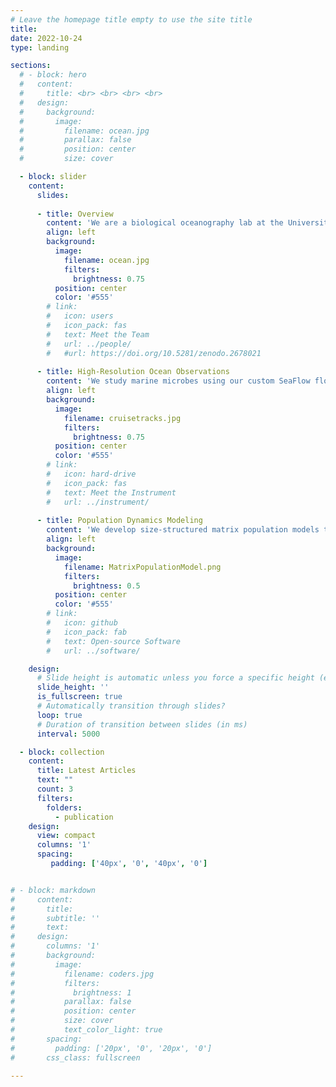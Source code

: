 ```yaml
---
# Leave the homepage title empty to use the site title
title:
date: 2022-10-24
type: landing

sections:
  # - block: hero
  #   content:
  #     title: <br> <br> <br> <br>
  #   design:
  #     background:
  #       image:
  #         filename: ocean.jpg
  #         parallax: false
  #         position: center
  #         size: cover

  - block: slider
    content:
      slides:
      
      - title: Overview
        content: 'We are a biological oceanography lab at the University of Washington. Our work combines flow cytometry (SeaFlow) and statistical modeling to understand how marine phytoplankton communities respond to environmental change across ocean basins.'
        align: left
        background:
          image:
            filename: ocean.jpg
            filters:
              brightness: 0.75
          position: center
          color: '#555'
        # link:
        #   icon: users
        #   icon_pack: fas
        #   text: Meet the Team
        #   url: ../people/
        #   #url: https://doi.org/10.5281/zenodo.2678021
          
      - title: High-Resolution Ocean Observations
        content: 'We study marine microbes using our custom SeaFlow flow cytometer that provides continuous, real-time observations of phytoplankton. Over more than a decade, we have collected 800 billion single-cell measurements across nearly six global circumnavigations.'
        align: left
        background:
          image:
            filename: cruisetracks.jpg
            filters:
              brightness: 0.75
          position: center
          color: '#555'
        # link:
        #   icon: hard-drive
        #   icon_pack: fas
        #   text: Meet the Instrument
        #   url: ../instrument/
          
      - title: Population Dynamics Modeling
        content: 'We develop size-structured matrix population models to extract biological rates from SeaFlow time series data. By linking these rates to environmental conditions, we reveal how factors like temperature, nutrients, and light control phytoplankton communities across ocean regions.'
        align: left
        background:
          image:
            filename: MatrixPopulationModel.png
            filters:
              brightness: 0.5
          position: center
          color: '#555'
        # link:
        #   icon: github
        #   icon_pack: fab
        #   text: Open-source Software
        #   url: ../software/

    design:
      # Slide height is automatic unless you force a specific height (e.g. '400px')
      slide_height: ''
      is_fullscreen: true
      # Automatically transition through slides?
      loop: true
      # Duration of transition between slides (in ms)
      interval: 5000

  - block: collection
    content:
      title: Latest Articles
      text: ""
      count: 3
      filters:
        folders:
          - publication
    design:
      view: compact
      columns: '1'
      spacing:
         padding: ['40px', '0', '40px', '0']


# - block: markdown
#     content:
#       title:
#       subtitle: ''
#       text:
#     design:
#       columns: '1'
#       background:
#         image: 
#           filename: coders.jpg
#           filters:
#             brightness: 1
#           parallax: false
#           position: center
#           size: cover
#           text_color_light: true
#       spacing:
#         padding: ['20px', '0', '20px', '0']
#       css_class: fullscreen

---
```

